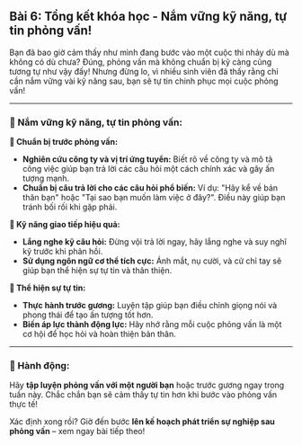 ## Bài 6: Tổng kết khóa học - Nắm vững kỹ năng, tự tin phỏng vấn!

Bạn đã bao giờ cảm thấy như mình đang bước vào một cuộc thi nhảy dù mà không có dù chưa? Đúng, phỏng vấn mà không chuẩn bị kỹ càng cũng tương tự như vậy đấy! Nhưng đừng lo, vì nhiều sinh viên đã thấy rằng chỉ cần nắm vững vài kỹ năng sau, bạn sẽ tự tin chinh phục mọi cuộc phỏng vấn!

---

### 📌 Nắm vững kỹ năng, tự tin phỏng vấn:

**🔹 Chuẩn bị trước phỏng vấn:**
- **Nghiên cứu công ty và vị trí ứng tuyển:** Biết rõ về công ty và mô tả công việc giúp bạn trả lời các câu hỏi một cách chính xác và gây ấn tượng mạnh. 
- **Chuẩn bị câu trả lời cho các câu hỏi phổ biến:** Ví dụ: "Hãy kể về bản thân bạn" hoặc "Tại sao bạn muốn làm việc ở đây?". Điều này giúp bạn tránh bối rối khi gặp phải.

**🔹 Kỹ năng giao tiếp hiệu quả:**
- **Lắng nghe kỹ câu hỏi:** Đừng vội trả lời ngay, hãy lắng nghe và suy nghĩ kỹ trước khi phản hồi.
- **Sử dụng ngôn ngữ cơ thể tích cực:** Ánh mắt, nụ cười, và cử chỉ tay sẽ giúp bạn thể hiện sự tự tin và thân thiện.

**🔹 Thể hiện sự tự tin:**
- **Thực hành trước gương:** Luyện tập giúp bạn điều chỉnh giọng nói và phong thái để tạo ấn tượng tốt hơn.
- **Biến áp lực thành động lực:** Hãy nhớ rằng mỗi cuộc phỏng vấn là một cơ hội để học hỏi và hoàn thiện bản thân.

---

### 🚀 Hành động:

Hãy **tập luyện phỏng vấn với một người bạn** hoặc trước gương ngay trong tuần này. Chắc chắn bạn sẽ cảm thấy tự tin hơn khi bước vào phỏng vấn thực tế!

Xác định xong rồi? Giờ đến bước **lên kế hoạch phát triển sự nghiệp sau phỏng vấn** – xem ngay bài tiếp theo!